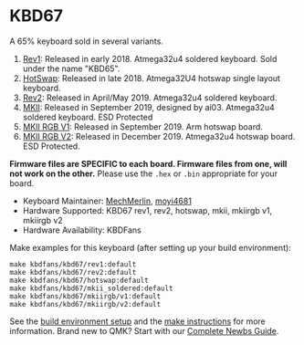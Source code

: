 # KBD67

A 65% keyboard sold in several variants. 

1. [Rev1](rev1/): Released in early 2018. Atmega32u4 soldered keyboard. Sold under the name "KBD65".  
2. [HotSwap](hotswap/): Released in late 2018. Atmega32U4 hotswap single layout keyboard. 
3. [Rev2](rev2/): Released in April/May 2019. Atmega32u4 soldered keyboard.
4. [MKII](mkii_soldered/): Released in September 2019, designed by ai03. Atmega32u4 soldered keyboard. ESD Protected
5. [MKII RGB V1](mkiirgb/v1/): Released in September 2019. Arm hotswap board. 
6. [MKII RGB V2](mkiirgb/v2/): Released in December 2019. Atmega32u4 hotswap board. ESD Protected.


 **Firmware files are SPECIFIC to each board. Firmware files from one, will not work on the other.** Please use the `.hex` or `.bin` appropriate for your board.

* Keyboard Maintainer: [MechMerlin](https://github.com/mechmerlin), [moyi4681](https://github.com/moyi4681)
* Hardware Supported: KBD67 rev1, rev2, hotswap, mkii, mkiirgb v1, mkiirgb v2
* Hardware Availability: KBDFans

Make examples for this keyboard (after setting up your build environment):

    make kbdfans/kbd67/rev1:default
    make kbdfans/kbd67/rev2:default
    make kbdfans/kbd67/hotswap:default
    make kbdfans/kbd67/mkii_soldered:default 
    make kbdfans/kbd67/mkiirgb/v1:default  
    make kbdfans/kbd67/mkiirgb/v2:default  

See the [build environment setup](https://docs.qmk.fm/#/getting_started_build_tools) and the [make instructions](https://docs.qmk.fm/#/getting_started_make_guide) for more information. Brand new to QMK? Start with our [Complete Newbs Guide](https://docs.qmk.fm/#/newbs).
